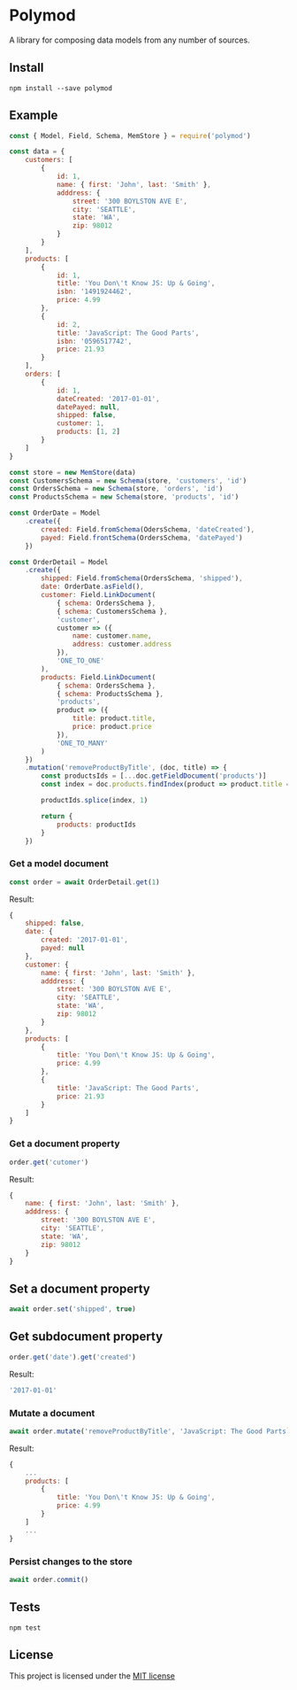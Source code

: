 # Polymod

A library for composing data models from any number of sources.

## Install

```
npm install --save polymod
```

## Example

```javascript
const { Model, Field, Schema, MemStore } = require('polymod')

const data = {
	customers: [
		{
			id: 1,
			name: { first: 'John', last: 'Smith' },
			adddress: {
				street: '300 BOYLSTON AVE E',
				city: 'SEATTLE',
				state: 'WA',
				zip: 98012
			}
		}
	],
	products: [
		{
			id: 1,
			title: 'You Don\'t Know JS: Up & Going',
			isbn: '1491924462',
			price: 4.99
		},
		{
			id: 2,
			title: 'JavaScript: The Good Parts',
			isbn: '0596517742',
			price: 21.93
		}
	],
	orders: [
		{
			id: 1,
			dateCreated: '2017-01-01',
			datePayed: null,
			shipped: false,
			customer: 1,
			products: [1, 2]
		}
	]
}

const store = new MemStore(data)
const CustomersSchema = new Schema(store, 'customers', 'id')
const OrdersSchema = new Schema(store, 'orders', 'id')
const ProductsSchema = new Schema(store, 'products', 'id')

const OrderDate = Model
	.create({
		created: Field.fromSchema(OdersSchema, 'dateCreated'),
		payed: Field.frontSchema(OrdersSchema, 'datePayed')
	})

const OrderDetail = Model
	.create({
		shipped: Field.fromSchema(OrdersSchema, 'shipped'),
		date: OrderDate.asField(),
		customer: Field.LinkDocument(
			{ schema: OrdersSchema },
			{ schema: CustomersSchema },
			'customer',
			customer => ({
				name: customer.name,
				address: customer.address
			}),
			'ONE_TO_ONE'
		),
		products: Field.LinkDocument(
			{ schema: OrdersSchema },
			{ schema: ProductsSchema },
			'products',
			product => ({
				title: product.title,
				price: product.price
			}),
			'ONE_TO_MANY'
		)
	})
	.mutation('removeProductByTitle', (doc, title) => {
		const productsIds = [...doc.getFieldDocument('products')]
		const index = doc.products.findIndex(product => product.title === title)

		productIds.splice(index, 1)

		return {
			products: productIds
		}
	})
```

### Get a model document

```javascript
const order = await OrderDetail.get(1)
```
Result:
```javascript
{
	shipped: false,
	date: {
		created: '2017-01-01',
		payed: null
	},
	customer: {
		name: { first: 'John', last: 'Smith' },
		adddress: {
			street: '300 BOYLSTON AVE E',
			city: 'SEATTLE',
			state: 'WA',
			zip: 98012
		}
	},
	products: [
		{
			title: 'You Don\'t Know JS: Up & Going',
			price: 4.99
		},
		{
			title: 'JavaScript: The Good Parts',
			price: 21.93
		}
	]
}
```

### Get a document property

```javascript
order.get('cutomer')
```
Result:
```javascript
{
	name: { first: 'John', last: 'Smith' },
	adddress: {
		street: '300 BOYLSTON AVE E',
		city: 'SEATTLE',
		state: 'WA',
		zip: 98012
	}
}
```

## Set a document property

```javascript
await order.set('shipped', true)
```

## Get subdocument property

```javascript
order.get('date').get('created')
```
Result:
```javascript
'2017-01-01'
```

### Mutate a document

```javascript
await order.mutate('removeProductByTitle', 'JavaScript: The Good Parts`)
```
Result:
```javascript
{
	...
	products: [
		{
			title: 'You Don\'t Know JS: Up & Going',
			price: 4.99
		}
	]
	...
}
```

### Persist changes to the store

```javascript
await order.commit()
```

## Tests

```
npm test
```

## License

This project is licensed under the [MIT license](license.txt)